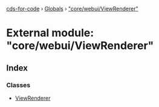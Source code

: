 [cds-for-code](../README.md) › [Globals](../globals.md) › ["core/webui/ViewRenderer"](_core_webui_viewrenderer_.md)

# External module: "core/webui/ViewRenderer"

## Index

### Classes

* [ViewRenderer](../classes/_core_webui_viewrenderer_.viewrenderer.md)
